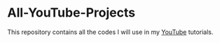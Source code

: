 # All-YouTube-Projects

This repository contains all the codes I will use in my [YouTube](https://www.youtube.com/channel/UCC99DrwSR_utFaF1qie-ktQ) tutorials.

